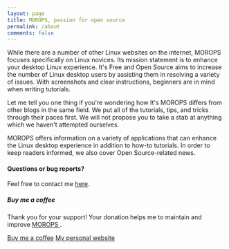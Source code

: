 ```yaml
---
layout: page
title: MOROPS, passion for open source
permalink: /about
comments: false
---
```


<div class="row justify-content-between">
<div class="col-md-8 pr-5">

<p>While there are a number of other Linux websites on the internet, MOROPS focuses specifically on Linux novices. Its mission statement is to enhance your desktop Linux experience. It's Free and Open Source aims to increase the number of Linux desktop users by assisting them in resolving a variety of issues. With screenshots and clear instructions, beginners are in mind when writing tutorials.</p>

<p>Let me tell you one thing if you're wondering how It's MOROPS differs from other blogs in the same field. We put all of the tutorials, tips, and tricks through their paces first. We will not propose you to take a stab at anything which we haven't attempted ourselves.
</p>

<p>MOROPS offers information on a variety of applications that can enhance the Linux desktop experience in addition to how-to tutorials. In order to keep readers informed, we also cover Open Source-related news.
</p>


<h4>Questions or bug reports?</h4>

<p>Feel free to contact me <a href="https://www.dousbah.ml/contacts">here</a>.</p>



</div>

<div class="col-md-4">

<div class="sticky-top sticky-top-80">
<h5>Buy me a coffee</h5>

<p>Thank you for your support! Your donation helps me to maintain and improve <a target="_blank" href="https://github.com/wowthemesnet/mediumish-theme-jekyll">MOROPS <i class="fab fa-blogger"></i></a>.</p>

<a target="_blank" href="https://www.wowthemes.net/donate/" class="btn btn-danger">Buy me a coffee</a> <a target="_blank" href="https://dousbah.ml" class="btn btn-warning">My personal website</a>

</div>
</div>
</div>
